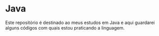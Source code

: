 # Java
Este repositório é destinado ao meus estudos em Java e aqui guardarei alguns códigos com quais estou praticando a linguagem.

